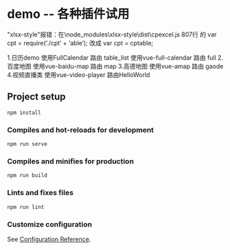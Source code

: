 # demo -- 各种插件试用

"xlsx-style"报错：在\node_modules\xlsx-style\dist\cpexcel.js 807行 的 var cpt = require(’./cpt’ + ‘able’); 改成 var cpt = cptable;

1.日历demo 使用FullCalendar 路由 table_list  使用vue-full-calendar 路由 full
2.百度地图  使用vue-baidu-map 路由 map 
3.高德地图  使用vue-amap 路由 gaode
4.视频直播类 使用vue-video-player 路由HelloWorld 

## Project setup
```
npm install
```

### Compiles and hot-reloads for development
```
npm run serve
```

### Compiles and minifies for production
```
npm run build
```

### Lints and fixes files
```
npm run lint
```

### Customize configuration
See [Configuration Reference](https://cli.vuejs.org/config/).
